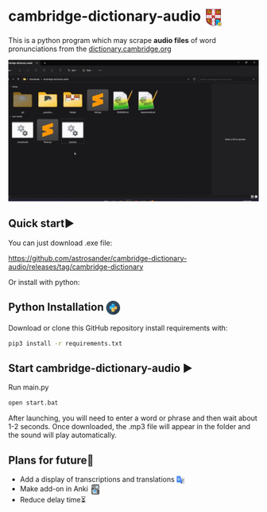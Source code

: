 # cambridge-dictionary-audio <img align="center"  width="38px" src="Design/logo.png" />

This is a python program which may scrape <b>audio files</b> of word pronunciations from the <a href="http://dictionary.cambridge.org">dictionary.cambridge.org</a>

<img src="Design/Presen.gif" width="800"/>


## Quick start▶️

You can just download .exe file:

https://github.com/astrosander/cambridge-dictionary-audio/releases/tag/cambridge-dictionary

Or install with python:

## Python Installation <img align="center"  width="28px" src="https://github.com/astrosander/WallTime/blob/main/Themes/snakes.png" />

Download or clone this GitHub repository
install requirements with:

```sh
pip3 install -r requirements.txt
```

## Start cambridge-dictionary-audio ▶️

Run main.py

```sh
open start.bat
```

After launching, you will need to enter a word or phrase and then wait about 1-2 seconds. Once downloaded, the .mp3 file will appear in the folder and the sound will play automatically.

##  Plans for future📜
<ul>
  <li>Add a display of transcriptions and translations <img align="center"  width="16px" src="https://github.com/astrosander/WallTime/blob/main/Themes/Google_Translate.png" /> </li>
  <li>Make add-on in Anki <img align="center"  width="22px" src="https://github.com/astrosander/WallTime/blob/main/Themes/anki.png" /> </li>
  <li>Reduce delay time⏳</li>
</ul>
